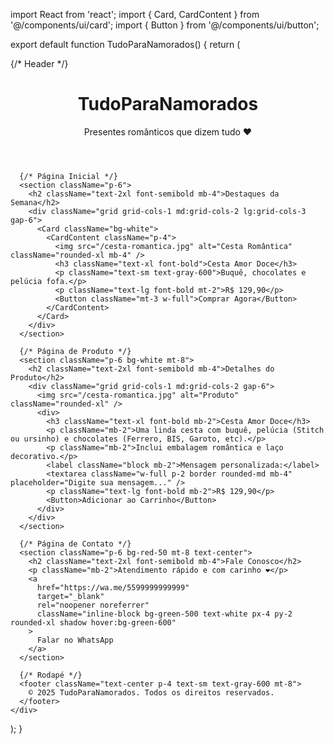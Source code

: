 import React from 'react';
import { Card, CardContent } from '@/components/ui/card';
import { Button } from '@/components/ui/button';

export default function TudoParaNamorados() {
  return (
    <div className="min-h-screen bg-pink-50 text-red-900">
      {/* Header */}
      <header className="bg-red-100 p-6 text-center shadow-md">
        <h1 className="text-4xl font-bold">TudoParaNamorados</h1>
        <p className="text-lg">Presentes românticos que dizem tudo ❤️</p>
      </header>

      {/* Página Inicial */}
      <section className="p-6">
        <h2 className="text-2xl font-semibold mb-4">Destaques da Semana</h2>
        <div className="grid grid-cols-1 md:grid-cols-2 lg:grid-cols-3 gap-6">
          <Card className="bg-white">
            <CardContent className="p-4">
              <img src="/cesta-romantica.jpg" alt="Cesta Romântica" className="rounded-xl mb-4" />
              <h3 className="text-xl font-bold">Cesta Amor Doce</h3>
              <p className="text-sm text-gray-600">Buquê, chocolates e pelúcia fofa.</p>
              <p className="text-lg font-bold mt-2">R$ 129,90</p>
              <Button className="mt-3 w-full">Comprar Agora</Button>
            </CardContent>
          </Card>
        </div>
      </section>

      {/* Página de Produto */}
      <section className="p-6 bg-white mt-8">
        <h2 className="text-2xl font-semibold mb-4">Detalhes do Produto</h2>
        <div className="grid grid-cols-1 md:grid-cols-2 gap-6">
          <img src="/cesta-romantica.jpg" alt="Produto" className="rounded-xl" />
          <div>
            <h3 className="text-xl font-bold mb-2">Cesta Amor Doce</h3>
            <p className="mb-2">Uma linda cesta com buquê, pelúcia (Stitch ou ursinho) e chocolates (Ferrero, BIS, Garoto, etc).</p>
            <p className="mb-2">Inclui embalagem romântica e laço decorativo.</p>
            <label className="block mb-2">Mensagem personalizada:</label>
            <textarea className="w-full p-2 border rounded-md mb-4" placeholder="Digite sua mensagem..." />
            <p className="text-lg font-bold mb-2">R$ 129,90</p>
            <Button>Adicionar ao Carrinho</Button>
          </div>
        </div>
      </section>

      {/* Página de Contato */}
      <section className="p-6 bg-red-50 mt-8 text-center">
        <h2 className="text-2xl font-semibold mb-4">Fale Conosco</h2>
        <p className="mb-2">Atendimento rápido e com carinho ❤️</p>
        <a
          href="https://wa.me/5599999999999"
          target="_blank"
          rel="noopener noreferrer"
          className="inline-block bg-green-500 text-white px-4 py-2 rounded-xl shadow hover:bg-green-600"
        >
          Falar no WhatsApp
        </a>
      </section>

      {/* Rodapé */}
      <footer className="text-center p-4 text-sm text-gray-600 mt-8">
        © 2025 TudoParaNamorados. Todos os direitos reservados.
      </footer>
    </div>
  );
}
